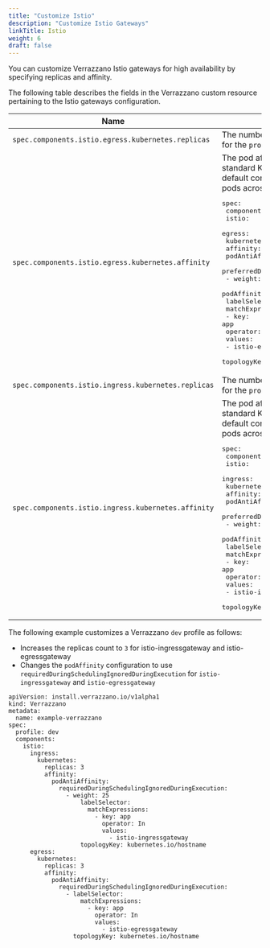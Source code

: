 ```yaml
---
title: "Customize Istio"
description: "Customize Istio Gateways"
linkTitle: Istio
weight: 6
draft: false
---
```


You can customize Verrazzano Istio gateways for high availability by specifying replicas and affinity.

The following table describes the fields in the Verrazzano custom resource pertaining to the Istio gateways configuration.

| Name | Description                                                                                                                                                                                                                                                                                                                                                                                                                                                                                                                                                                                                                                                                                                                                                                                                                                                                                      |
| --- |--------------------------------------------------------------------------------------------------------------------------------------------------------------------------------------------------------------------------------------------------------------------------------------------------------------------------------------------------------------------------------------------------------------------------------------------------------------------------------------------------------------------------------------------------------------------------------------------------------------------------------------------------------------------------------------------------------------------------------------------------------------------------------------------------------------------------------------------------------------------------------------------------|
| `spec.components.istio.egress.kubernetes.replicas`  | The number of pods to replicate.  The default is `2` for the `prod` profile and `1` for all other profiles.                                                                                                                                                                                                                                                                                                                                                                                                                                                                                                                                                                                                                                                                                                                                                                                      |
| `spec.components.istio.egress.kubernetes.affinity`  | The pod affinity definition expressed as a standard Kubernetes [affinity](https://kubernetes.io/docs/concepts/scheduling-eviction/assign-pod-node/#affinity-and-anti-affinity) definition.  The default configuration spreads the Istio gateway pods across the available nodes. <pre>spec:<br>  components:<br>    istio:<br>      egress:<br>        kubernetes:<br>          affinity:<br>            podAntiAffinity:<br>              preferredDuringSchedulingIgnoredDuringExecution:<br>                - weight: 100<br>                  podAffinityTerm:<br>                    labelSelector:<br>                      matchExpressions:<br>                        - key: app<br>                          operator: In<br>                          values:<br>                            - istio-egressgateway<br>                    topologyKey: kubernetes.io/hostname</pre>   |
| `spec.components.istio.ingress.kubernetes.replicas` | The number of pods to replicate.  The default is `2` for the `prod` profile and `1` for all other profiles.                                                                                                                                                                                                                                                                                                                                                                                                                                                                                                                                                                                                                                                                                                                                                                                      |
| `spec.components.istio.ingress.kubernetes.affinity` | The pod affinity definition expressed as a standard Kubernetes [affinity](https://kubernetes.io/docs/concepts/scheduling-eviction/assign-pod-node/#affinity-and-anti-affinity) definition.  The default configuration spreads the Istio gateway pods across the available nodes. <pre>spec:<br>  components:<br>    istio:<br>      ingress:<br>        kubernetes:<br>          affinity:<br>            podAntiAffinity:<br>              preferredDuringSchedulingIgnoredDuringExecution:<br>                - weight: 100<br>                  podAffinityTerm:<br>                    labelSelector:<br>                      matchExpressions:<br>                        - key: app<br>                          operator: In<br>                          values:<br>                            - istio-ingressgateway<br>                    topologyKey: kubernetes.io/hostname</pre> |




The following example customizes a Verrazzano `dev` profile as follows:
* Increases the replicas count to `3` for istio-ingressgateway and istio-egressgateway
* Changes the `podAffinity` configuration to use `requiredDuringSchedulingIgnoredDuringExecution` for `istio-ingressgateway` and `istio-egressgateway`

 ```
 apiVersion: install.verrazzano.io/v1alpha1
 kind: Verrazzano
 metadata:
   name: example-verrazzano
 spec:
   profile: dev
   components:
     istio:
       ingress:
         kubernetes:
           replicas: 3
           affinity:
             podAntiAffinity:
               requiredDuringSchedulingIgnoredDuringExecution:
                 - weight: 25
                     labelSelector:
                       matchExpressions:
                         - key: app
                           operator: In
                           values:
                             - istio-ingressgateway
                     topologyKey: kubernetes.io/hostname
       egress:
         kubernetes:
           replicas: 3
           affinity:
             podAntiAffinity:
               requiredDuringSchedulingIgnoredDuringExecution:
                 - labelSelector:
                     matchExpressions:
                       - key: app
                         operator: In
                         values:
                           - istio-egressgateway
                   topologyKey: kubernetes.io/hostname
 ```
